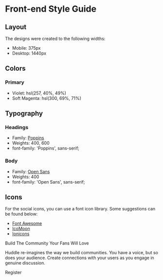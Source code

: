 # Front-end Style Guide

## Layout

The designs were created to the following widths:

- Mobile: 375px
- Desktop: 1440px

## Colors

### Primary

- Violet: hsl(257, 40%, 49%)
- Soft Magenta: hsl(300, 69%, 71%)

## Typography

### Headings

- Family: [Poppins](https://fonts.google.com/specimen/Poppins)
- Weights: 400, 600
- font-family: 'Poppins', sans-serif;

### Body

- Family: [Open Sans](https://fonts.google.com/specimen/Open+Sans)
- Weights: 400
- font-family: 'Open Sans', sans-serif;

## Icons

For the social icons, you can use a font icon library. Some suggestions can be found below:

- [Font Awesome](https://fontawesome.com/)
- [IcoMoon](https://icomoon.io/)
- [Ionicons](https://ionicons.com/)

Build The Community Your Fans Will Love

Huddle re-imagines the way we build communities. You have a voice, but so does your audience.
Create connections with your users as you engage in genuine discussion.

Register
